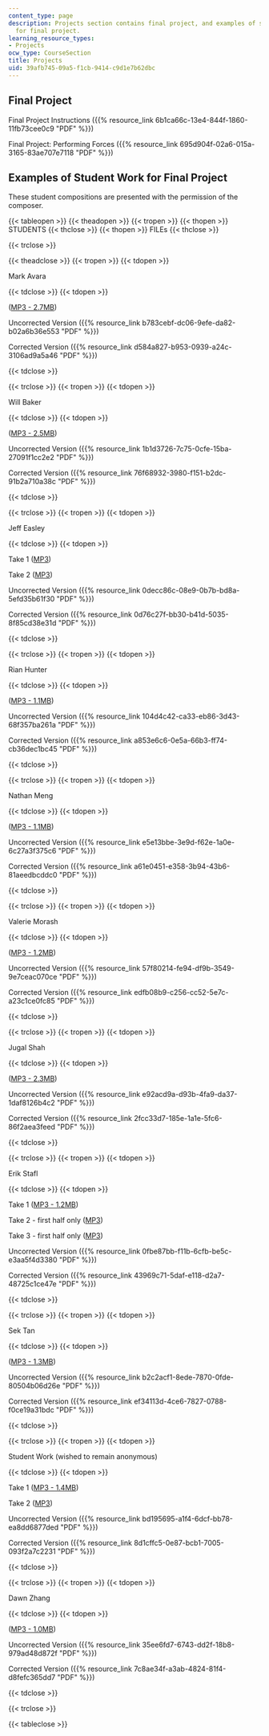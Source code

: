 ```yaml
---
content_type: page
description: Projects section contains final project, and examples of student work
  for final project.
learning_resource_types:
- Projects
ocw_type: CourseSection
title: Projects
uid: 39afb745-09a5-f1cb-9414-c9d1e7b62dbc
---
```


Final Project
-------------

Final Project Instructions ({{% resource_link 6b1ca66c-13e4-844f-1860-11fb73cee0c9 "PDF" %}})

Final Project: Performing Forces ({{% resource_link 695d904f-02a6-015a-3165-83ae707e7118 "PDF" %}})

Examples of Student Work for Final Project
------------------------------------------

These student compositions are presented with the permission of the composer.

{{< tableopen >}}
{{< theadopen >}}
{{< tropen >}}
{{< thopen >}}
STUDENTS
{{< thclose >}}
{{< thopen >}}
FILEs
{{< thclose >}}

{{< trclose >}}

{{< theadclose >}}
{{< tropen >}}
{{< tdopen >}}


Mark Avara


{{< tdclose >}}
{{< tdopen >}}


([MP3 - 2.7MB](/ans7870/21m/21m.301/s05/projects/01MarkAvara.mp3))

Uncorrected Version ({{% resource_link b783cebf-dc06-9efe-da82-b02a6b36e553 "PDF" %}})

Corrected Version ({{% resource_link d584a827-b953-0939-a24c-3106ad9a5a46 "PDF" %}})


{{< tdclose >}}

{{< trclose >}}
{{< tropen >}}
{{< tdopen >}}


Will Baker


{{< tdclose >}}
{{< tdopen >}}


([MP3 - 2.5MB](/ans7870/21m/21m.301/s05/projects/02WillBaker.mp3))

Uncorrected Version ({{% resource_link 1b1d3726-7c75-0cfe-15ba-27091f1cc2e2 "PDF" %}})

Corrected Version ({{% resource_link 76f68932-3980-f151-b2dc-91b2a710a38c "PDF" %}})


{{< tdclose >}}

{{< trclose >}}
{{< tropen >}}
{{< tdopen >}}


Jeff Easley


{{< tdclose >}}
{{< tdopen >}}


Take 1 ([MP3](/ans7870/21m/21m.301/s05/projects/03JeffEasley(take1).mp3))

Take 2 ([MP3](/ans7870/21m/21m.301/s05/projects/04JeffEasley(take2).mp3))

Uncorrected Version ({{% resource_link 0decc86c-08e9-0b7b-bd8a-5efd35b61f30 "PDF" %}})

Corrected Version ({{% resource_link 0d76c27f-bb30-b41d-5035-8f85cd38e31d "PDF" %}})


{{< tdclose >}}

{{< trclose >}}
{{< tropen >}}
{{< tdopen >}}


Rian Hunter


{{< tdclose >}}
{{< tdopen >}}


([MP3 - 1.1MB](/ans7870/21m/21m.301/s05/projects/05RianHunter.mp3))

Uncorrected Version ({{% resource_link 104d4c42-ca33-eb86-3d43-68f357ba261a "PDF" %}})

Corrected Version ({{% resource_link a853e6c6-0e5a-66b3-ff74-cb36dec1bc45 "PDF" %}})


{{< tdclose >}}

{{< trclose >}}
{{< tropen >}}
{{< tdopen >}}


Nathan Meng


{{< tdclose >}}
{{< tdopen >}}


([MP3 - 1.1MB](/ans7870/21m/21m.301/s05/projects/06NathanMeng.mp3))

Uncorrected Version ({{% resource_link e5e13bbe-3e9d-f62e-1a0e-6c27a3f375c6 "PDF" %}})

Corrected Version ({{% resource_link a61e0451-e358-3b94-43b6-81aeedbcddc0 "PDF" %}})


{{< tdclose >}}

{{< trclose >}}
{{< tropen >}}
{{< tdopen >}}


Valerie Morash


{{< tdclose >}}
{{< tdopen >}}


([MP3 - 1.2MB](/ans7870/21m/21m.301/s05/projects/07ValerieMorash.mp3))

Uncorrected Version ({{% resource_link 57f80214-fe94-df9b-3549-9e7ceac070ce "PDF" %}})

Corrected Version ({{% resource_link edfb08b9-c256-cc52-5e7c-a23c1ce0fc85 "PDF" %}})


{{< tdclose >}}

{{< trclose >}}
{{< tropen >}}
{{< tdopen >}}


Jugal Shah


{{< tdclose >}}
{{< tdopen >}}


([MP3 - 2.3MB](/ans7870/21m/21m.301/s05/projects/08JugalShah.mp3))

Uncorrected Version ({{% resource_link e92acd9a-d93b-4fa9-da37-1daf8126b4c2 "PDF" %}})

Corrected Version ({{% resource_link 2fcc33d7-185e-1a1e-5fc6-86f2aea3feed "PDF" %}})


{{< tdclose >}}

{{< trclose >}}
{{< tropen >}}
{{< tdopen >}}


Erik Stafl


{{< tdclose >}}
{{< tdopen >}}


Take 1 ([MP3 - 1.2MB](/ans7870/21m/21m.301/s05/projects/09ErikStafl(take1).mp3))

Take 2 - first half only ([MP3](/ans7870/21m/21m.301/s05/projects/10Erik%20Stafl(first%20half2).mp3))

Take 3 - first half only ([MP3](/ans7870/21m/21m.301/s05/projects/11ErikStafl(first%20half3).mp3))

Uncorrected Version ({{% resource_link 0fbe87bb-f11b-6cfb-be5c-e3aa5f4d3380 "PDF" %}})

Corrected Version ({{% resource_link 43969c71-5daf-e118-d2a7-48725c1ce47e "PDF" %}})


{{< tdclose >}}

{{< trclose >}}
{{< tropen >}}
{{< tdopen >}}


Sek Tan


{{< tdclose >}}
{{< tdopen >}}


([MP3 - 1.3MB](/ans7870/21m/21m.301/s05/projects/12SekTan.mp3))

Uncorrected Version ({{% resource_link b2c2acf1-8ede-7870-0fde-80504b06d26e "PDF" %}})

Corrected Version ({{% resource_link ef34113d-4ce6-7827-0788-f0ce19a31bdc "PDF" %}})


{{< tdclose >}}

{{< trclose >}}
{{< tropen >}}
{{< tdopen >}}


Student Work (wished to remain anonymous)


{{< tdclose >}}
{{< tdopen >}}


Take 1 ([MP3 - 1.4MB](/ans7870/21m/21m.301/s05/projects/13Anonymous(take1).mp3))

Take 2 ([MP3](/ans7870/21m/21m.301/s05/projects/14Anonymous(take2).mp3))

Uncorrected Version ({{% resource_link bd195695-a1f4-6dcf-bb78-ea8dd6877ded "PDF" %}})

Corrected Version ({{% resource_link 8d1cffc5-0e87-bcb1-7005-093f2a7c2231 "PDF" %}})


{{< tdclose >}}

{{< trclose >}}
{{< tropen >}}
{{< tdopen >}}


Dawn Zhang


{{< tdclose >}}
{{< tdopen >}}


([MP3 - 1.0MB](/ans7870/21m/21m.301/s05/projects/15DawnZhang.mp3))

Uncorrected Version ({{% resource_link 35ee6fd7-6743-dd2f-18b8-979ad48d872f "PDF" %}})

Corrected Version ({{% resource_link 7c8ae34f-a3ab-4824-81f4-d8fefc365dd7 "PDF" %}})


{{< tdclose >}}

{{< trclose >}}

{{< tableclose >}}